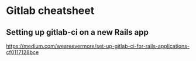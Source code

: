 # Gitlab cheatsheet

## Setting up gitlab-ci on a new Rails app
https://medium.com/weareevermore/set-up-gitlab-ci-for-rails-applications-cf0117128bce
